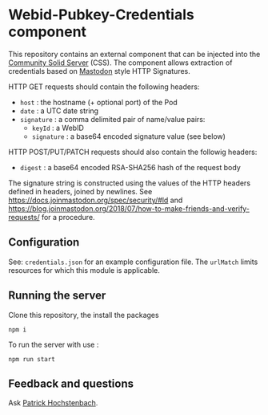 # Webid-Pubkey-Credentials component

This repository contains an external component that can be injected into the 
[Community Solid Server](https://github.com/CommunitySolidServer/CommunitySolidServer) (CSS).
The component allows extraction of credentials based on [Mastodon](https://docs.joinmastodon.org/spec/security/#ld) style HTTP Signatures.

HTTP GET requests should contain the following headers:

- `host` : the hostname (+ optional port) of the Pod
- `date` : a UTC date string
- `signature` : a comma delimited pair of name/value pairs:
    - `keyId` : a WebID
    - `signature` : a base64 encoded signature value (see below)

HTTP POST/PUT/PATCH requests should also contain the followig headers:

- `digest` : a base64 encoded RSA-SHA256 hash of the request body

The signature string is constructed using the values of the HTTP headers defined in headers, joined by newlines. See https://docs.joinmastodon.org/spec/security/#ld and https://blog.joinmastodon.org/2018/07/how-to-make-friends-and-verify-requests/ for a procedure.

## Configuration

See: `credentials.json` for an example configuration file. The `urlMatch` limits resources
for which this module is applicable.

## Running the server

Clone this repository, the install the packages

```
npm i
```

To run the server with use :

```
npm run start
```

## Feedback and questions

Ask [Patrick Hochstenbach](mailto:Patrick.Hochstenbach@UGent.be).
